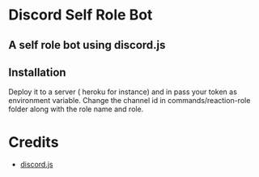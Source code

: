 # Discord Self Role Bot
## A self role bot using discord.js

## Installation 
Deploy it to a server ( heroku for instance) and in pass your token as environment variable.
Change the channel id in commands/reaction-role folder along with the role name and role.

# Credits
* [discord.js](https://github.com/discordjs/discord.js)
